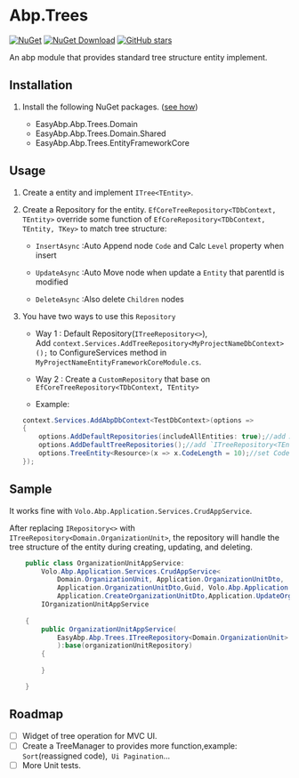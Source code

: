 # Abp.Trees

[![NuGet](https://img.shields.io/nuget/v/EasyAbp.Abp.Trees.Domain.Shared.svg?style=flat-square)](https://www.nuget.org/packages/EasyAbp.Abp.Trees.Domain.Shared)
[![NuGet Download](https://img.shields.io/nuget/dt/EasyAbp.Abp.Trees.Domain.Shared.svg?style=flat-square)](https://www.nuget.org/packages/EasyAbp.Abp.Trees.Domain.Shared)
[![GitHub stars](https://img.shields.io/github/stars/EasyAbp/Abp.Trees?style=social)](https://www.github.com/EasyAbp/Abp.Trees)

An abp module that provides standard tree structure entity implement.

## Installation

1. Install the following NuGet packages. ([see how](https://github.com/EasyAbp/EasyAbpGuide/blob/master/How-To.md#add-nuget-packages))

    * EasyAbp.Abp.Trees.Domain
    * EasyAbp.Abp.Trees.Domain.Shared
    * EasyAbp.Abp.Trees.EntityFrameworkCore

## Usage

1. Create a entity and implement `ITree<TEntity>`.

1. Create a Repository for the entity.
	`EfCoreTreeRepository<TDbContext, TEntity>` override some function of `EfCoreRepository<TDbContext, TEntity, TKey>` to match tree structure:

	* `InsertAsync` :Auto Append node `Code` and Calc `Level` property when insert

	* `UpdateAsync` :Auto Move node when update a `Entity` that parentId is modified

	* `DeleteAsync` :Also delete `Children` nodes 

1. You have two ways to use this `Repository`

	* Way 1 : Default Repository(`ITreeRepository<>`),  
	  Add `context.Services.AddTreeRepository<MyProjectNameDbContext>();` to ConfigureServices method in `MyProjectNameEntityFrameworkCoreModule.cs`.

	* Way 2 : Create a `CustomRepository` that base on `EfCoreTreeRepository<TDbContext, TEntity>`

	* Example:
	```csharp
	context.Services.AddAbpDbContext<TestDbContext>(options =>
	{
		options.AddDefaultRepositories(includeAllEntities: true);//add Abp's `IRepository<TEntity>`
		options.AddDefaultTreeRepositories();//add `ITreeRepository<TEntity>` for all Entity with implement `ITree<TEntity>`
		options.TreeEntity<Resource>(x => x.CodeLength = 10);//set CodeLength for each Entity(Default:5)
	});
	```

## Sample

It works fine with `Volo.Abp.Application.Services.CrudAppService`.

After replacing `IRepository<>` with `ITreeRepository<Domain.OrganizationUnit>`, the repository will handle the tree structure of the entity during creating, updating, and deleting.

```csharp
    public class OrganizationUnitAppService:
        Volo.Abp.Application.Services.CrudAppService<
            Domain.OrganizationUnit, Application.OrganizationUnitDto,
            Application.OrganizationUnitDto,Guid, Volo.Abp.Application.Dtos.IPagedAndSortedResultRequest,
            Application.CreateOrganizationUnitDto,Application.UpdateOrganizationUnitDto>,
        IOrganizationUnitAppService
        
    {
        public OrganizationUnitAppService(
            EasyAbp.Abp.Trees.ITreeRepository<Domain.OrganizationUnit> organizationUnitRepository
            ):base(organizationUnitRepository)
        {
            
        }

    }
```

## Roadmap

- [ ] Widget of tree operation for MVC UI.
- [ ] Create a TreeManager to provides more function,example: `Sort`(reassigned code),` Ui Pagination`...
- [ ] More Unit tests.
